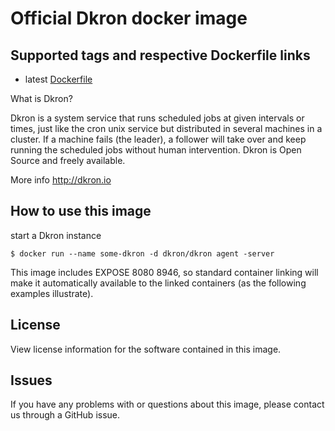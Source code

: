 # Official Dkron docker image

## Supported tags and respective Dockerfile links
- latest [Dockerfile](https://github.com/victorcoder/docker-dkron/blob/master/Dockerfile)

What is Dkron?

Dkron is a system service that runs scheduled jobs at given intervals or times, just like the cron unix service but distributed in several machines in a cluster. If a machine fails (the leader), a follower will take over and keep running the scheduled jobs without human intervention. Dkron is Open Source and freely available.

More info http://dkron.io

## How to use this image

start a Dkron instance

    $ docker run --name some-dkron -d dkron/dkron agent -server

This image includes EXPOSE 8080 8946, so standard container linking will make it automatically available to the linked containers (as the following examples illustrate).

## License

View license information for the software contained in this image.

## Issues

If you have any problems with or questions about this image, please contact us through a GitHub issue.

